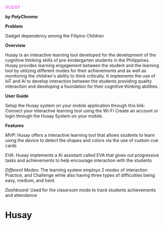 <span style="color: violet;"> **HUSAY** </span>

***by PolyChroma***


**Problem**


Gadget dependency among the Filipino Children



**Overview** 



Husay is an interactive learning tool developed for the development of the cognitive thinking skills of pre-kindergarten students in the Philippines. Husay provides learning engagement between the student and the learning tool by utilizing different modes for their achievements and as well as monitoring the children's ability to think critically. It implements the use of IoT and AI to develop interaction between the students providing quality interaction and developing a foundation for their cognitive thinking abilities.


**User Guide**



Setup the Husay system on your mobile application through this link:
Connect your interactive learning tool using the Wi-Fi 
Create an account or login through the Husay System on your mobile. 


**Features**



*MVP*: Husay offers a interactive learning tool that allows students to learn using the device to detect the shapes and colors via the use of custom cue cards

*EVA*: Husay implements a AI assistant called EVA that gives out progressive tasks and achievements to help encourage interaction with the students

*Different Modes*: The learning system employs 2 modes of interaction Practice, and Challenge while also having three types of difficulties being easy, medium, and hard. 

*Dashboard*: Used for the classroom mode to track students achievements and attendance

# Husay
